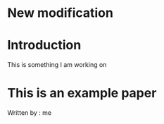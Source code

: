 

# New modification

# Introduction

This is something I am working on

# This is an example paper 
Written by : me


